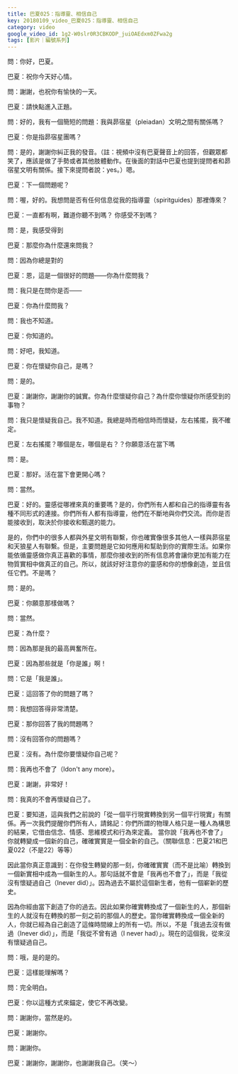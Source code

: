 ```yaml
---
title: 巴夏025：指導靈、相信自己
key: 20180109_video_巴夏025：指導靈、相信自己
category: video
google_video_id: 1g2-W0slr0R3CBKODP_juiOAEdxm0ZFwa2g
tags: [影片｜編號系列]
---
```


問：你好，巴夏。

巴夏：祝你今天好心情。

問：謝謝，也祝你有愉快的一天。

巴夏：請快點進入正題。

問：好的，我有一個簡短的問題：我與昴宿星（pleiadan）文明之間有關係嗎？

巴夏：你是指昴宿星團嗎？

問：是的，謝謝你糾正我的發音。（註：視頻中沒有巴夏聲音上的回答，但觀眾都笑了，應該是做了手勢或者其他肢體動作。在後面的對話中巴夏也提到提問者和昴宿星文明有關係。接下來提問者說：yes。）嗯。

巴夏：下一個問題呢？

問：喔，好的。我想問是否有任何信息從我的指導靈（spiritguides）那裡傳來？

巴夏：一直都有啊，難道你聽不到嗎？ 你感受不到嗎？

問：是，我感受得到

巴夏：那麼你為什麼還來問我？

問：因為你總是對的

巴夏：恩，這是一個很好的問題——你為什麼問我？

問：我只是在問你是否——

巴夏：你為什麼問我？

問：我也不知道。

巴夏：你知道的。

問：好吧，我知道。

巴夏：你在懷疑你自己，是嗎？

問：是的。

巴夏：謝謝你，謝謝你的誠實。你為什麼懷疑你自己？為什麼你懷疑你所感受到的事物？

問：我只是懷疑我自己。我不知道。我總是時而相信時而懷疑，左右搖擺，我不確定。

巴夏：左右搖擺？哪個是左，哪個是右？？你願意活在當下嗎

問：是。

巴夏：那好。活在當下會更開心嗎？

問：當然。

巴夏：好的。靈感從哪裡來真的重要嗎？是的，你們所有人都和自己的指導靈有各種不同形式的連接。你們所有人都有指導靈，他們在不斷地與你們交流。而你是否能接收到，取決於你接收和甄選的能力。

是的，你們中的很多人都與外星文明有聯繫，你也確實像很多其他人一樣與昴宿星和天狼星人有聯繫。但是，主要問題是它如何應用和幫助到你的實際生活。如果你能依循靈感做你真正喜歡的事情，那麼你接收到的所有信息將會讓你更加有能力在物質實相中做真正的自己。所以，就該好好注意你的靈感和你的想像創造，並且信任它們。不是嗎？

問：是的。

巴夏：你願意那樣做嗎？

問：當然。

巴夏：為什麼？

問：因為那是我的最高興奮所在。

巴夏：因為那些就是「你是誰」啊！

問：它是「我是誰」。

巴夏：這回答了你的問題了嗎？

問：我想回答得非常清楚。

巴夏：那你回答了我的問題嗎？

問：沒有回答你的問題嗎？

巴夏：沒有。為什麼你要懷疑你自己呢？

問：我再也不會了（Idon't any more）。

巴夏：謝謝，非常好！

問：我真的不會再懷疑自己了。

巴夏：要知道，這與我們之前說的「從一個平行現實轉換到另一個平行現實」有關係。再一次我們提醒你們所有人，請銘記：你們所謂的物理人格只是一種人為構思的結果，它借由信念、情感、思維模式和行為來定義。 當你說「我再也不會了」你就轉變成一個新的自己，確確實實是一個全新的自己。（關聯信息：巴夏21和巴夏022（不是22）等等）

因此當你真正意識到：在你發生轉變的那一刻，你確確實實（而不是比喻）轉換到一個新實相中成為一個新生的人。那句話就不會是「我再也不會了」，而是「我從沒有懷疑過自己（Inever did）」。因為過去不屬於這個新生者，他有一個嶄新的歷史。

因為你經由當下創造了你的過去。因此如果你確實轉換成了一個新生的人，那個新生的人就沒有在轉換的那一刻之前的那個人的歷史。當你確實轉換成一個全新的人，你就已經為自己創造了這條時間線上的所有一切。所以，不是「我過去沒有做過（Inever did）」，而是「我從不曾有過（I never had）」。現在的這個我，從來沒有懷疑過自己。

問：哦，是的是的。

巴夏：這樣能理解嗎？

問：完全明白。

巴夏：你以這種方式來錨定，使它不再改變。

問：謝謝你，當然是的。

巴夏：謝謝你。

問：謝謝你。

巴夏：謝謝你，謝謝你，也謝謝我自己。（笑～）
